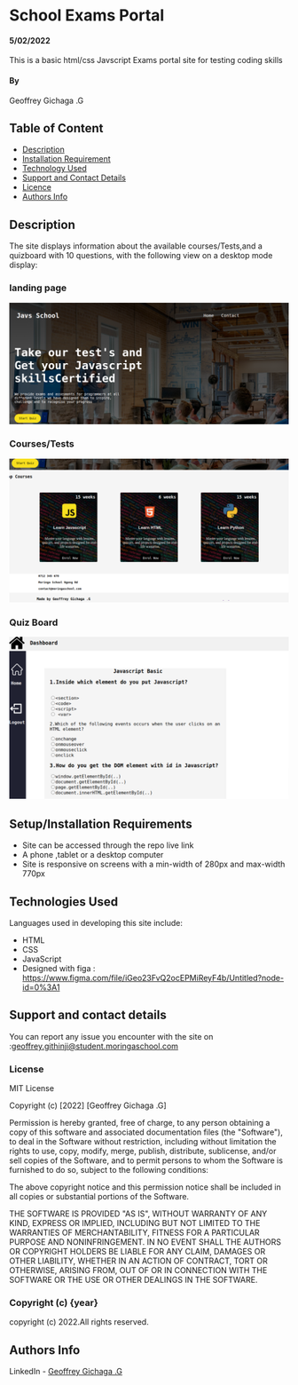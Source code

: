 # School Exams Portal
#### 5/02/2022
This is a basic html/css Javscript Exams portal site for testing coding skills
#### By 
Geoffrey Gichaga .G

## Table of Content

+ [Description](#description)
+ [Installation Requirement](#Installation)
+ [Technology Used](#technology-used)
+ [Support and Contact Details](#Support-and-contact-details)
+ [Licence](#licence)
+ [Authors Info](#author-Info)

## Description
The site displays information about the available courses/Tests,and a quizboard with 10 questions, with the following view on a desktop mode display:

### landing page
![lpage](./images/JavSchool.png)

### Courses/Tests
![cpage](./images/JavSchool2.png)

### Quiz Board
![qpage](./images/Dashboard.png)







 

## Setup/Installation Requirements
* Site can be accessed through the repo live link
* A phone ,tablet or a desktop computer
* Site is responsive on screens with a min-width of 280px and max-width 770px 




## Technologies Used
Languages used in developing this site include:
* HTML 
* CSS
* JavaScript
* Designed with figa : https://www.figma.com/file/iGeo23FvQ2ocEPMiReyF4b/Untitled?node-id=0%3A1
## Support and contact details
You can report any issue you encounter with the site on      :geoffrey.githinji@student.moringaschool.com
### License
MIT License

Copyright (c) [2022] [Geoffrey Gichaga .G]

Permission is hereby granted, free of charge, to any person obtaining a copy
of this software and associated documentation files (the "Software"), to deal
in the Software without restriction, including without limitation the rights
to use, copy, modify, merge, publish, distribute, sublicense, and/or sell
copies of the Software, and to permit persons to whom the Software is
furnished to do so, subject to the following conditions:

The above copyright notice and this permission notice shall be included in all
copies or substantial portions of the Software.

THE SOFTWARE IS PROVIDED "AS IS", WITHOUT WARRANTY OF ANY KIND, EXPRESS OR
IMPLIED, INCLUDING BUT NOT LIMITED TO THE WARRANTIES OF MERCHANTABILITY,
FITNESS FOR A PARTICULAR PURPOSE AND NONINFRINGEMENT. IN NO EVENT SHALL THE
AUTHORS OR COPYRIGHT HOLDERS BE LIABLE FOR ANY CLAIM, DAMAGES OR OTHER
LIABILITY, WHETHER IN AN ACTION OF CONTRACT, TORT OR OTHERWISE, ARISING FROM,
OUT OF OR IN CONNECTION WITH THE SOFTWARE OR THE USE OR OTHER DEALINGS IN THE
SOFTWARE.

### Copyright (c) {year}
copyright (c) 2022.All rights reserved.


## Authors Info
LinkedIn - [Geoffrey Gichaga .G](https://www.linkedin.com/in/geoffrey-gichaga-234318ba/)

